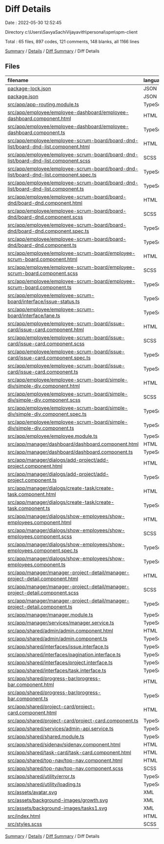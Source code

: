 # Diff Details

Date : 2022-05-30 12:52:45

Directory c:\Users\SavyaSachiVijayavith\personal\spm\spm-client

Total : 65 files,  897 codes, 121 comments, 148 blanks, all 1166 lines

[Summary](results.md) / [Details](details.md) / [Diff Summary](diff.md) / Diff Details

## Files
| filename | language | code | comment | blank | total |
| :--- | :--- | ---: | ---: | ---: | ---: |
| [package-lock.json](/package-lock.json) | JSON | 75 | 0 | 0 | 75 |
| [package.json](/package.json) | JSON | 3 | 0 | 0 | 3 |
| [src/app/app-routing.module.ts](/src/app/app-routing.module.ts) | TypeScript | 3 | 0 | 0 | 3 |
| [src/app/employee/employee-dashboard/employee-dashboard.component.html](/src/app/employee/employee-dashboard/employee-dashboard.component.html) | HTML | -73 | 0 | -7 | -80 |
| [src/app/employee/employee-dashboard/employee-dashboard.component.ts](/src/app/employee/employee-dashboard/employee-dashboard.component.ts) | TypeScript | 23 | 0 | 2 | 25 |
| [src/app/employee/employee-scrum-board/board-dnd-list/board-dnd-list.component.html](/src/app/employee/employee-scrum-board/board-dnd-list/board-dnd-list.component.html) | HTML | 10 | 0 | 1 | 11 |
| [src/app/employee/employee-scrum-board/board-dnd-list/board-dnd-list.component.scss](/src/app/employee/employee-scrum-board/board-dnd-list/board-dnd-list.component.scss) | SCSS | 29 | 0 | 5 | 34 |
| [src/app/employee/employee-scrum-board/board-dnd-list/board-dnd-list.component.spec.ts](/src/app/employee/employee-scrum-board/board-dnd-list/board-dnd-list.component.spec.ts) | TypeScript | 20 | 0 | 6 | 26 |
| [src/app/employee/employee-scrum-board/board-dnd-list/board-dnd-list.component.ts](/src/app/employee/employee-scrum-board/board-dnd-list/board-dnd-list.component.ts) | TypeScript | 36 | 0 | 3 | 39 |
| [src/app/employee/employee-scrum-board/board-dnd/board-dnd.component.html](/src/app/employee/employee-scrum-board/board-dnd/board-dnd.component.html) | HTML | 4 | 0 | 1 | 5 |
| [src/app/employee/employee-scrum-board/board-dnd/board-dnd.component.scss](/src/app/employee/employee-scrum-board/board-dnd/board-dnd.component.scss) | SCSS | 11 | 0 | 1 | 12 |
| [src/app/employee/employee-scrum-board/board-dnd/board-dnd.component.spec.ts](/src/app/employee/employee-scrum-board/board-dnd/board-dnd.component.spec.ts) | TypeScript | 20 | 0 | 6 | 26 |
| [src/app/employee/employee-scrum-board/board-dnd/board-dnd.component.ts](/src/app/employee/employee-scrum-board/board-dnd/board-dnd.component.ts) | TypeScript | 14 | 0 | 3 | 17 |
| [src/app/employee/employee-scrum-board/employee-scrum-board.component.html](/src/app/employee/employee-scrum-board/employee-scrum-board.component.html) | HTML | -51 | 42 | 0 | -9 |
| [src/app/employee/employee-scrum-board/employee-scrum-board.component.scss](/src/app/employee/employee-scrum-board/employee-scrum-board.component.scss) | SCSS | -42 | 54 | 4 | 16 |
| [src/app/employee/employee-scrum-board/employee-scrum-board.component.ts](/src/app/employee/employee-scrum-board/employee-scrum-board.component.ts) | TypeScript | -16 | 16 | 2 | 2 |
| [src/app/employee/employee-scrum-board/interface/issue-status.ts](/src/app/employee/employee-scrum-board/interface/issue-status.ts) | TypeScript | 18 | 0 | 3 | 21 |
| [src/app/employee/employee-scrum-board/interface/lane.ts](/src/app/employee/employee-scrum-board/interface/lane.ts) | TypeScript | 74 | 0 | 4 | 78 |
| [src/app/employee/employee-scrum-board/issue-card/issue-card.component.html](/src/app/employee/employee-scrum-board/issue-card/issue-card.component.html) | HTML | 7 | 0 | 1 | 8 |
| [src/app/employee/employee-scrum-board/issue-card/issue-card.component.scss](/src/app/employee/employee-scrum-board/issue-card/issue-card.component.scss) | SCSS | 24 | 0 | 3 | 27 |
| [src/app/employee/employee-scrum-board/issue-card/issue-card.component.spec.ts](/src/app/employee/employee-scrum-board/issue-card/issue-card.component.spec.ts) | TypeScript | 20 | 0 | 6 | 26 |
| [src/app/employee/employee-scrum-board/issue-card/issue-card.component.ts](/src/app/employee/employee-scrum-board/issue-card/issue-card.component.ts) | TypeScript | 13 | 0 | 4 | 17 |
| [src/app/employee/employee-scrum-board/simple-div/simple-div.component.html](/src/app/employee/employee-scrum-board/simple-div/simple-div.component.html) | HTML | 3 | 0 | 1 | 4 |
| [src/app/employee/employee-scrum-board/simple-div/simple-div.component.scss](/src/app/employee/employee-scrum-board/simple-div/simple-div.component.scss) | SCSS | 24 | 0 | 2 | 26 |
| [src/app/employee/employee-scrum-board/simple-div/simple-div.component.spec.ts](/src/app/employee/employee-scrum-board/simple-div/simple-div.component.spec.ts) | TypeScript | 20 | 0 | 6 | 26 |
| [src/app/employee/employee-scrum-board/simple-div/simple-div.component.ts](/src/app/employee/employee-scrum-board/simple-div/simple-div.component.ts) | TypeScript | 11 | 0 | 5 | 16 |
| [src/app/employee/employee.module.ts](/src/app/employee/employee.module.ts) | TypeScript | 8 | 0 | 0 | 8 |
| [src/app/manager/dashboard/dashboard.component.html](/src/app/manager/dashboard/dashboard.component.html) | HTML | -7 | -4 | 0 | -11 |
| [src/app/manager/dashboard/dashboard.component.ts](/src/app/manager/dashboard/dashboard.component.ts) | TypeScript | 5 | 5 | 3 | 13 |
| [src/app/manager/dialogs/add-project/add-project.component.html](/src/app/manager/dialogs/add-project/add-project.component.html) | HTML | -3 | 0 | 0 | -3 |
| [src/app/manager/dialogs/add-project/add-project.component.ts](/src/app/manager/dialogs/add-project/add-project.component.ts) | TypeScript | 1 | 0 | 0 | 1 |
| [src/app/manager/dialogs/create-task/create-task.component.html](/src/app/manager/dialogs/create-task/create-task.component.html) | HTML | 57 | 0 | 0 | 57 |
| [src/app/manager/dialogs/create-task/create-task.component.ts](/src/app/manager/dialogs/create-task/create-task.component.ts) | TypeScript | 31 | 0 | 2 | 33 |
| [src/app/manager/dialogs/show-employees/show-employees.component.html](/src/app/manager/dialogs/show-employees/show-employees.component.html) | HTML | 74 | 1 | 3 | 78 |
| [src/app/manager/dialogs/show-employees/show-employees.component.scss](/src/app/manager/dialogs/show-employees/show-employees.component.scss) | SCSS | 115 | 0 | 17 | 132 |
| [src/app/manager/dialogs/show-employees/show-employees.component.spec.ts](/src/app/manager/dialogs/show-employees/show-employees.component.spec.ts) | TypeScript | 20 | 0 | 6 | 26 |
| [src/app/manager/dialogs/show-employees/show-employees.component.ts](/src/app/manager/dialogs/show-employees/show-employees.component.ts) | TypeScript | 23 | 0 | 4 | 27 |
| [src/app/manager/manager-project-detail/manager-project-detail.component.html](/src/app/manager/manager-project-detail/manager-project-detail.component.html) | HTML | 28 | 3 | 1 | 32 |
| [src/app/manager/manager-project-detail/manager-project-detail.component.scss](/src/app/manager/manager-project-detail/manager-project-detail.component.scss) | SCSS | 35 | 1 | 7 | 43 |
| [src/app/manager/manager-project-detail/manager-project-detail.component.ts](/src/app/manager/manager-project-detail/manager-project-detail.component.ts) | TypeScript | 17 | 14 | 6 | 37 |
| [src/app/manager/manager.module.ts](/src/app/manager/manager.module.ts) | TypeScript | 6 | 0 | 0 | 6 |
| [src/app/manager/services/manager.service.ts](/src/app/manager/services/manager.service.ts) | TypeScript | 71 | 5 | 14 | 90 |
| [src/app/shared/admin/admin.component.html](/src/app/shared/admin/admin.component.html) | HTML | 10 | 0 | 1 | 11 |
| [src/app/shared/admin/admin.component.ts](/src/app/shared/admin/admin.component.ts) | TypeScript | 21 | 3 | 3 | 27 |
| [src/app/shared/interfaces/issue.interface.ts](/src/app/shared/interfaces/issue.interface.ts) | TypeScript | 15 | 0 | 3 | 18 |
| [src/app/shared/interfaces/pagination.interface.ts](/src/app/shared/interfaces/pagination.interface.ts) | TypeScript | 5 | 0 | 1 | 6 |
| [src/app/shared/interfaces/project.interface.ts](/src/app/shared/interfaces/project.interface.ts) | TypeScript | 4 | 0 | 0 | 4 |
| [src/app/shared/interfaces/task.interface.ts](/src/app/shared/interfaces/task.interface.ts) | TypeScript | 30 | 0 | 5 | 35 |
| [src/app/shared/progress-bar/progress-bar.component.html](/src/app/shared/progress-bar/progress-bar.component.html) | HTML | 1 | 0 | 1 | 2 |
| [src/app/shared/progress-bar/progress-bar.component.ts](/src/app/shared/progress-bar/progress-bar.component.ts) | TypeScript | 1 | 0 | 1 | 2 |
| [src/app/shared/project-card/project-card.component.html](/src/app/shared/project-card/project-card.component.html) | HTML | 10 | 0 | -2 | 8 |
| [src/app/shared/project-card/project-card.component.ts](/src/app/shared/project-card/project-card.component.ts) | TypeScript | -7 | 6 | 10 | 9 |
| [src/app/shared/services/admin-api.service.ts](/src/app/shared/services/admin-api.service.ts) | TypeScript | -6 | 0 | -2 | -8 |
| [src/app/shared/shared.module.ts](/src/app/shared/shared.module.ts) | TypeScript | 0 | 0 | -1 | -1 |
| [src/app/shared/sidenav/sidenav.component.html](/src/app/shared/sidenav/sidenav.component.html) | HTML | -1 | 0 | 0 | -1 |
| [src/app/shared/task-card/task-card.component.html](/src/app/shared/task-card/task-card.component.html) | HTML | 18 | -5 | 1 | 14 |
| [src/app/shared/top-nav/top-nav.component.html](/src/app/shared/top-nav/top-nav.component.html) | HTML | 3 | -17 | -1 | -15 |
| [src/app/shared/top-nav/top-nav.component.scss](/src/app/shared/top-nav/top-nav.component.scss) | SCSS | 3 | 0 | -1 | 2 |
| [src/app/shared/utility/error.ts](/src/app/shared/utility/error.ts) | TypeScript | 3 | -3 | -1 | -1 |
| [src/app/shared/utility/loading.ts](/src/app/shared/utility/loading.ts) | TypeScript | 7 | 0 | 3 | 10 |
| [src/assets/avatar.svg](/src/assets/avatar.svg) | XML | 1 | 0 | 0 | 1 |
| [src/assets/background-images/growth.svg](/src/assets/background-images/growth.svg) | XML | 1 | 0 | 0 | 1 |
| [src/assets/background-images/tasks1.svg](/src/assets/background-images/tasks1.svg) | XML | 1 | 0 | 0 | 1 |
| [src/index.html](/src/index.html) | HTML | 7 | 0 | 0 | 7 |
| [src/styles.scss](/src/styles.scss) | SCSS | 9 | 0 | 2 | 11 |

[Summary](results.md) / [Details](details.md) / [Diff Summary](diff.md) / Diff Details
